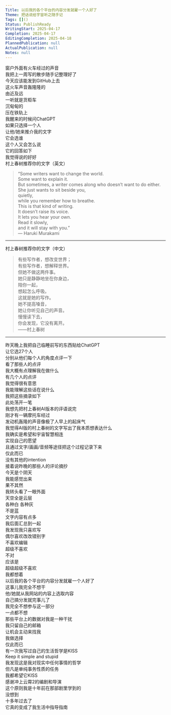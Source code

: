 ```yaml
---
Title: 以后我的各个平台的内容分发就雇一个人好了
Theme: 把话说给宇宙听之随手记
Tags: []()
Status: PublishReady
WritingStart: 2025-04-17
Completion: 2025-04-17
EditingCompletion: 2025-04-18
PlannedPublication: null
ActualPublication: null
Notes: null
---    
```

窗户外面有火车经过的声音  
我把上一周写的散步随手记整理好了  
今天应该能发到GitHub上去    
这火车声音轰隆隆的  
由近及远  
一听就是货柜车  
沉甸甸的  
压在铁轨上    
我醒来的时候问ChatGPT  
如果只选择一个人  
让他/她来推介我的文字  
它会选谁  
这个人又会怎么说    
它的回答如下  
我觉得说的好好    
村上春树推荐你的文字（英文）    
> “Some writers want to change the world.  
> Some want to explain it.  
> But sometimes, a writer comes along who doesn’t want to do either.  
> She just wants to sit beside you,  
> quietly,  
> while you remember how to breathe.  
> This is that kind of writing.  
> It doesn’t raise its voice.  
> It lets you hear your own.  
> Read it slowly,  
> and it will stay with you.”    
— Haruki Murakami    
---    
村上春树推荐你的文字（中文）    
> 有些写作者，想改变世界；  
> 有些写作者，想解释世界。  
> 但她不做这两件事。  
> 她只是静静地坐在你身边，  
> 陪你一起，  
> 想起怎么呼吸。  
> 这就是她的写作。  
> 她不提高嗓音，  
> 她让你听见自己的声音。  
> 慢慢读下去，  
> 你会发现，它没有离开。    
——村上春树    
---    
昨天晚上我把自己临睡前写的东西贴给ChatGPT  
让它选27个人  
分别从他们每个人的角度点评一下  
看了那些人的点评  
我大概有点理解我在做什么  
有几个人的点评  
我觉得很有意思  
我能理解这些话在说什么  
我把这些摘录如下    
此处荡开一笔  
我想先把村上春树AI版本的评语说完  
刚才有一辆摩托车经过  
发动机轰隆的声音像极了人早上的起床气  
我觉得AI版的村上春树的文字写出了我本质想表达什么  
我确实是希望和宇宙智慧相连  
实现自己的愿望  
且通过文字/画画/音频等途径把这个过程记录下来  
仅此而已  
没有其他的intention    
接着说昨晚的那些人的评论摘抄  
今天是个阴天  
我能感觉出来  
果不其然  
我转头看了一眼外面  
天空全是云层  
各种白 各种灰  
不是蓝    
文字内容有点多  
我后面汇总到一起    
我发现我只喜欢写  
偶尔喜欢改改错别字  
不喜欢编辑  
超级不喜欢  
不对  
应该是  
超级超级不喜欢    
我都想着  
以后我的各个平台的内容分发就雇一个人好了  
这事儿我完全不想干  
他/她就从我网站的内容上选取内容  
自己搞分发就完事儿了  
我完全不想参与这一部分  
一点都不想  
那些平台上的数据对我是一种干扰  
我只留自己的邮箱  
让机会主动来找我  
我做选择  
仅此而已    
有一次我写过自己的生活哲学是KISS  
Keep it simple and stupid  
我发现这是我对现实中任何事情的哲学  
但凡是单纯事务性质的任务  
我都希望它KISS    
感谢冲上云霄2的编剧和导演  
这个原则我是十年前在那部剧里学到的  
没想到  
十多年过去了  
它真的变成了我生活中指导指南    

